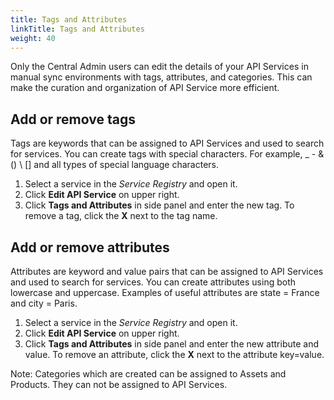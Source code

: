 ```yaml
---
title: Tags and Attributes
linkTitle: Tags and Attributes
weight: 40
---
```


Only the Central Admin users can edit the details of your API Services in manual sync environments with tags, attributes, and categories. This can make the curation and organization of API Service more efficient.

## Add or remove tags

Tags are keywords that can be assigned to API Services and used to search for services. You can create tags with special characters. For example, _ - & () \ [] and all types of special language characters.

1. Select a service in the *Service Registry* and open it.
2. Click **Edit API Service** on upper right.
3. Click **Tags and Attributes** in side panel and enter the new tag. To remove a tag, click the **X** next to the tag name.

## Add or remove attributes

Attributes are keyword and value pairs that can be assigned to API Services and used to search for services. You can create attributes using both lowercase and uppercase. Examples of useful attributes are state = France and city = Paris.

1. Select a service in the *Service Registry* and open it.
2. Click **Edit API Service** on upper right.
3. Click **Tags and Attributes** in side panel and enter the new attribute and value. To remove an attribute, click the **X** next to the attribute key=value.

Note:  Categories which are created can be assigned to Assets and Products.  They can not be assigned to API Services.
